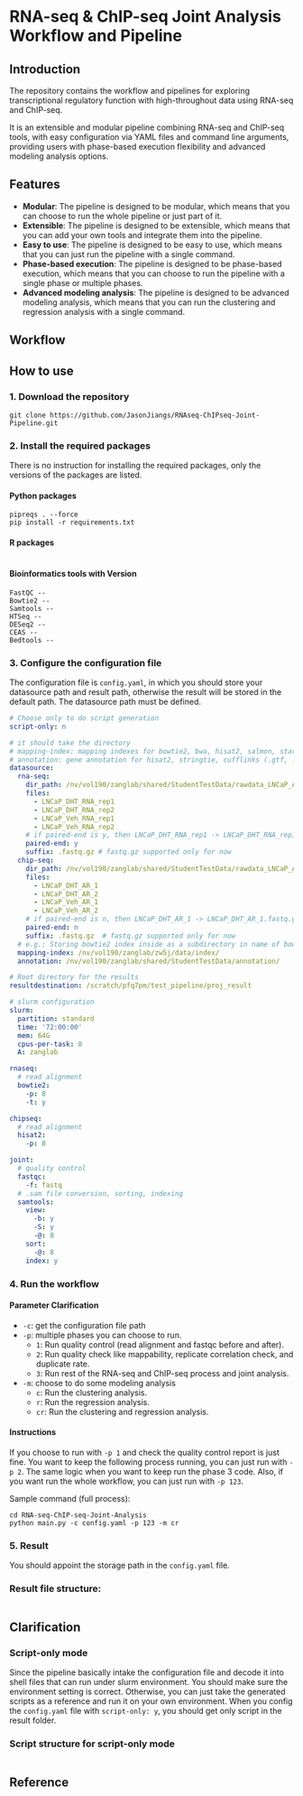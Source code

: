 # RNA-seq & ChIP-seq Joint Analysis Workflow and Pipeline

## Introduction
The repository contains the workflow and pipelines for exploring transcriptional regulatory
function with high-throughout data using RNA-seq and ChIP-seq.

It is an extensible and modular pipeline combining RNA-seq and ChIP-seq tools, with easy configuration via YAML files and command line arguments, providing users with phase-based execution flexibility and advanced modeling analysis options.

## Features
- **Modular**: The pipeline is designed to be modular, which means that you can choose to run the whole pipeline or just part of it.
- **Extensible**: The pipeline is designed to be extensible, which means that you can add your own tools and integrate them into the pipeline.
- **Easy to use**: The pipeline is designed to be easy to use, which means that you can just run the pipeline with a single command.
- **Phase-based execution**: The pipeline is designed to be phase-based execution, which means that you can choose to run the pipeline with a single phase or multiple phases.
- **Advanced modeling analysis**: The pipeline is designed to be advanced modeling analysis, which means that you can run the clustering and regression analysis with a single command.

## Workflow


## How to use
### 1. Download the repository
```
git clone https://github.com/JasonJiangs/RNAseq-ChIPseq-Joint-Pipeline.git
```

### 2. Install the required packages
There is no instruction for installing the required packages, only the versions of the packages are listed.
#### Python packages
```
pipreqs . --force
pip install -r requirements.txt
``` 
#### R packages
```
```
#### Bioinformatics tools with Version
```
FastQC -- 
Bowtie2 -- 
Samtools --
HTSeq --
DESeq2 --
CEAS --
Bedtools --
```

### 3. Configure the configuration file
The configuration file is `config.yaml`, in which you should store your datasource path and result path, 
otherwise the result will be stored in the default path. The datasource path must be defined.
```yaml
# Choose only to do script generation
script-only: n

# it should take the directory
# mapping-index: mapping indexes for bowtie2, bwa, hisat2, salmon, star
# annotation: gene annotation for hisat2, stringtie, cufflinks (.gtf, .gff, and .bed)
datasource:
  rna-seq:
    dir_path: /nv/vol190/zanglab/shared/StudentTestData/rawdata_LNCaP_AR/
    files:
      - LNCaP_DHT_RNA_rep1
      - LNCaP_DHT_RNA_rep2
      - LNCaP_Veh_RNA_rep1
      - LNCaP_Veh_RNA_rep2
    # if paired-end is y, then LNCaP_DHT_RNA_rep1 -> LNCaP_DHT_RNA_rep1_1.fastq.gz, LNCaP_DHT_RNA_rep1_2.fastq.gz
    paired-end: y
    suffix: .fastq.gz # fastq.gz supported only for now
  chip-seq:
    dir_path: /nv/vol190/zanglab/shared/StudentTestData/rawdata_LNCaP_AR/
    files:
      - LNCaP_DHT_AR_1
      - LNCaP_DHT_AR_2
      - LNCaP_Veh_AR_1
      - LNCaP_Veh_AR_2
    # if paired-end is n, then LNCaP_DHT_AR_1 -> LNCaP_DHT_AR_1.fastq.gz
    paired-end: n
    suffix: .fastq.gz  # fastq.gz supported only for now
  # e.g.: Storing bowtie2 index inside as a subdirectory in name of bowtie2_index.
  mapping-index: /nv/vol190/zanglab/zw5j/data/index/
  annotation: /nv/vol190/zanglab/shared/StudentTestData/annotation/

# Root directory for the results
resultdestination: /scratch/pfq7pm/test_pipeline/proj_result

# slurm configuration
slurm:
  partition: standard
  time: '72:00:00'
  mem: 64G
  cpus-per-task: 8
  A: zanglab

rnaseq:
  # read alignment
  bowtie2:
    -p: 8
    -t: y

chipseq:
  # read alignment
  hisat2:
    -p: 8

joint:
  # quality control
  fastqc:
    -f: fastq
  # .sam file conversion, sorting, indexing
  samtools:
    view:
      -b: y
      -S: y
      -@: 8
    sort:
      -@: 8
    index: y
```

### 4. Run the workflow

#### Parameter Clarification
- `-c`: get the configuration file path
- `-p`: multiple phases you can choose to run.
  - `1`: Run quality control (read alignment and fastqc before and after).
  - `2`: Run quality check like mappability, replicate correlation check, and duplicate rate.
  - `3`: Run rest of the RNA-seq and ChIP-seq process and joint analysis.
- `-m`: choose to do some modeling analysis
  - `c`: Run the clustering analysis.
  - `r`: Run the regression analysis.
  - `cr`: Run the clustering and regression analysis.

#### Instructions
If you choose to run with  `-p 1` and check the quality control report is just fine. You want to keep the following process
running, you can just run with `-p 2`. The same logic when you want to keep run the phase 3 code.
Also, if you want run the whole workflow, you can just run with `-p 123`.

Sample command (full process):
```
cd RNA-seq-ChIP-seq-Joint-Analysis
python main.py -c config.yaml -p 123 -m cr
```
### 5. Result
You should appoint the storage path in the `config.yaml` file.
### Result file structure:
```bash

```

## Clarification
### Script-only mode
Since the pipeline basically intake the configuration file and decode it into shell files that can run under
slurm environment. You should make sure the environment setting is correct. Otherwise, you can just take the 
generated scripts as a reference and run it on your own environment.
When you config the `config.yaml` file with `script-only: y`, you should get only script in the result folder.

### Script structure for script-only mode
```text

```

## Reference

